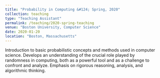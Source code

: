```yaml
---
title: "Probability in Computing &#124; Spring, 2020"
collection: teaching
type: "Teaching Assistant"
permalink: /teaching/2020-spring-teaching
venue: "Boston University, Computer Science"
date: 2020-01-20
location: "Boston, Massachusetts"
---
```


Introduction to basic probabilistic concepts and methods used in computer science. Develops an understanding of the crucial role played by randomness in computing, both as a powerful tool and as a challenge to confront and analyze. Emphasis on rigorous reasoning, analysis, and algorithmic thinking.
